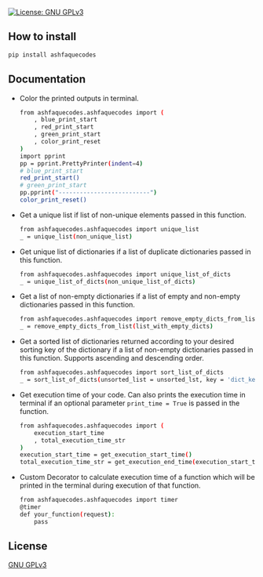 [![License: GNU GPLv3](https://img.shields.io/badge/License-GPLv3-blue.svg)](https://github.com/ashfaque/ashfaquecodes/blob/main/LICENSE)

## How to install
```sh
pip install ashfaquecodes
```

## Documentation
- Color the printed outputs in terminal.
    ```sh
    from ashfaquecodes.ashfaquecodes import (
        , blue_print_start
        , red_print_start
        , green_print_start
        , color_print_reset
    )
    import pprint
    pp = pprint.PrettyPrinter(indent=4)
    # blue_print_start
    red_print_start()
    # green_print_start
    pp.pprint("--------------------------")
    color_print_reset()
    ```

- Get a unique list if list of non-unique elements passed in this function.
    ```sh
    from ashfaquecodes.ashfaquecodes import unique_list
    _ = unique_list(non_unique_list)
    ```

- Get unique list of dictionaries if a list of duplicate dictionaries passed in this function.
    ```sh
    from ashfaquecodes.ashfaquecodes import unique_list_of_dicts
    _ = unique_list_of_dicts(non_unique_list_of_dicts)
    ```

- Get a list of non-empty dictionaries if a list of empty and non-empty dictionaries passed in this function.
    ```sh
    from ashfaquecodes.ashfaquecodes import remove_empty_dicts_from_list
    _ = remove_empty_dicts_from_list(list_with_empty_dicts)
    ```

- Get a sorted list of dictionaries returned according to your desired sorting key of the dictionary if a list of non-empty dictionaries passed in this function. Supports ascending and descending order.
    ```sh
    from ashfaquecodes.ashfaquecodes import sort_list_of_dicts
    _ = sort_list_of_dicts(unsorted_list = unsorted_lst, key = 'dict_key_name', desc = True)
    ```

- Get execution time of your code. Can also prints the execution time in terminal if an optional parameter `print_time = True` is passed in the function.
    ```sh
    from ashfaquecodes.ashfaquecodes import (
        execution_start_time
        , total_execution_time_str
    )
    execution_start_time = get_execution_start_time()
    total_execution_time_str = get_execution_end_time(execution_start_time, print_time = True)
    ```

- Custom Decorator to calculate execution time of a function which will be printed in the terminal during execution of that function.
    ```sh
    from ashfaquecodes.ashfaquecodes import timer
    @timer
    def your_function(request):
        pass
    ```

## License
[GNU GPLv3](LICENSE)
